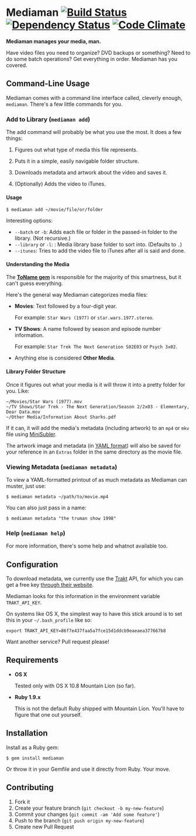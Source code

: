 # Mediaman [![Build Status](https://secure.travis-ci.org/wilg/mediaman.png)](http://travis-ci.org/wilg/mediaman)  [![Dependency Status](https://gemnasium.com/wilg/mediaman.png)](https://gemnasium.com/wilg/mediaman) [![Code Climate](https://codeclimate.com/badge.png)](https://codeclimate.com/github/wilg/mediaman)

**Mediaman manages your media, man.**

Have video files you need to organize? DVD backups or something? Need to do some batch operations? Get everything in order. Mediaman has you covered.

## Command-Line Usage

Mediaman comes with a command line interface called, cleverly enough, `mediaman`. There's a few little commands for you.

### Add to Library (`mediaman add`)

The add command will probably be what you use the most. It does a few things:

1. Figures out what type of media this file represents.

2. Puts it in a simple, easily navigable folder structure.

3. Downloads metadata and artwork about the video and saves it.

4. (Optionally) Adds the video to iTunes.

#### Usage

    $ mediaman add ~/movie/file/or/folder
    
Interesting options:

- `--batch` or `-b`: Adds each file or folder in the passed-in folder to the library. (Not recursive.)
- `--library` or `-l`: : Media library base folder to sort into. (Defaults to `.`)
- `--itunes`: Tries to add the video file to iTunes after all is said and done.

#### Understanding the Media

The **[ToName gem](https://github.com/o-sam-o/toname)** is responsible for the majority of this smartness, but it can't guess everything.

Here's the general way Mediaman categorizes media files:

- **Movies**: Text followed by a four-digit year.

  For example: `Star Wars (1977)` or `star.wars.1977.stereo`.

- **TV Shows**: A name followed by season and episode number information.

  For example: `Star Trek The Next Generation S02E03` or `Psych 3x02`.

- Anything else is considered **Other Media**.

#### Library Folder Structure

Once it figures out what your media is it will throw it into a pretty folder for you. Like:

    ~/Movies/Star Wars (1977).mov
    ~/TV Shows/Star Trek - The Next Generation/Season 2/2x03 - Elementary, Dear Data.mov
    ~/Other Media/Information About Sharks.pdf

If it can, it will add the media's metadata (including artwork) to an `mp4` or `mkv` file using [MiniSubler](https://github.com/supapuerco/mini_subler).

The artwork image and metadata (in [YAML format](http://www.yaml.org)) will also be saved for your reference in an `Extras` folder in the same directory as the movie file.

### Viewing Metadata (`mediaman metadata`)

To view a YAML-formatted printout of as much metadata as Mediaman can muster, just use:

    $ mediaman metadata ~/path/to/movie.mp4

You can also just pass in a name:

    $ mediaman metadata "the truman show 1998"

### Help (`mediaman help`)

For more information, there's some help and whatnot available too.

## Configuration

To download metadata, we currently use the [Trakt](http://trakt.tv) API, for which you can get a free key [through their website](http://trakt.tv/api-docs/authentication).

Mediaman looks for this information in the environment variable `TRAKT_API_KEY`.

On systems like OS X, the simplest way to have this stick around is to set this in your `~/.bash_profile` like so:

    export TRAKT_API_KEY=86f7e437faa5a7fce15d1ddcb9eaeaea377667b8

Want another service? Pull request please!

## Requirements

- **OS X**

  Tested only with OS X 10.8 Mountain Lion (so far).

- **Ruby 1.9.x**
  
  This is not the default Ruby shipped with Mountain Lion. You'll have to figure that one out yourself.

## Installation

Install as a Ruby gem:

    $ gem install mediaman

Or throw it in your Gemfile and use it directly from Ruby. Your move.

## Contributing

1. Fork it
2. Create your feature branch (`git checkout -b my-new-feature`)
3. Commit your changes (`git commit -am 'Add some feature'`)
4. Push to the branch (`git push origin my-new-feature`)
5. Create new Pull Request
